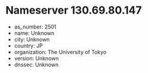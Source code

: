 # Nameserver 130.69.80.147

* as_number: 2501
* name: Unknown
* city: Unknown
* country: JP
* organization: The University of Tokyo
* version: Unknown
* dnssec: Unknown
